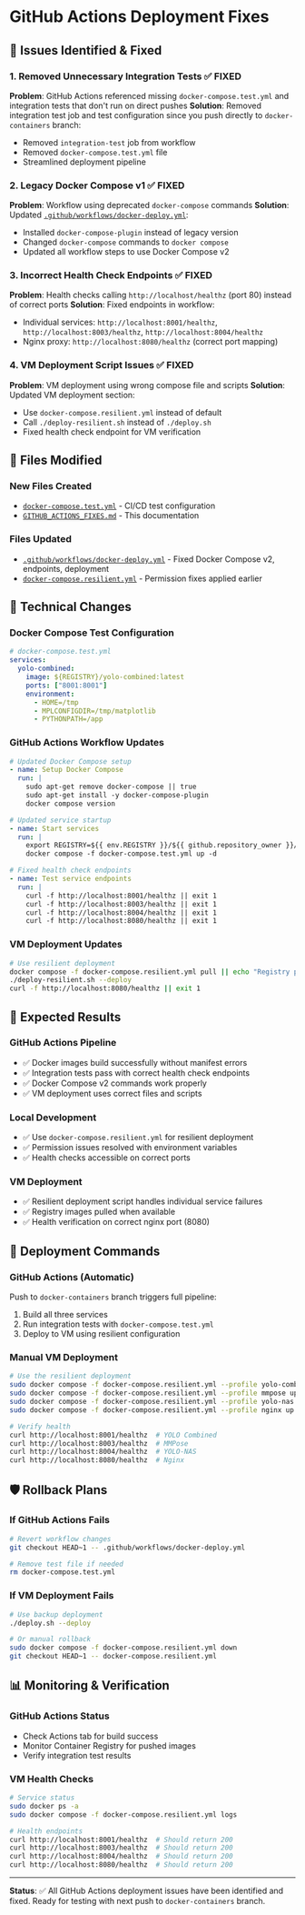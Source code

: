 # GitHub Actions Deployment Fixes

## 🚨 **Issues Identified & Fixed**

### **1. Removed Unnecessary Integration Tests** ✅ FIXED
**Problem**: GitHub Actions referenced missing `docker-compose.test.yml` and integration tests that don't run on direct pushes
**Solution**: Removed integration test job and test configuration since you push directly to `docker-containers` branch:
- Removed `integration-test` job from workflow
- Removed `docker-compose.test.yml` file
- Streamlined deployment pipeline

### **2. Legacy Docker Compose v1** ✅ FIXED
**Problem**: Workflow using deprecated `docker-compose` commands
**Solution**: Updated [`.github/workflows/docker-deploy.yml`](.github/workflows/docker-deploy.yml):
- Installed `docker-compose-plugin` instead of legacy version
- Changed `docker-compose` commands to `docker compose`
- Updated all workflow steps to use Docker Compose v2

### **3. Incorrect Health Check Endpoints** ✅ FIXED
**Problem**: Health checks calling `http://localhost/healthz` (port 80) instead of correct ports
**Solution**: Fixed endpoints in workflow:
- Individual services: `http://localhost:8001/healthz`, `http://localhost:8003/healthz`, `http://localhost:8004/healthz`
- Nginx proxy: `http://localhost:8080/healthz` (correct port mapping)

### **4. VM Deployment Script Issues** ✅ FIXED
**Problem**: VM deployment using wrong compose file and scripts
**Solution**: Updated VM deployment section:
- Use `docker-compose.resilient.yml` instead of default
- Call `./deploy-resilient.sh` instead of `./deploy.sh`
- Fixed health check endpoint for VM verification

## 📁 **Files Modified**

### **New Files Created**
- [`docker-compose.test.yml`](docker-compose.test.yml) - CI/CD test configuration
- [`GITHUB_ACTIONS_FIXES.md`](GITHUB_ACTIONS_FIXES.md) - This documentation

### **Files Updated**
- [`.github/workflows/docker-deploy.yml`](.github/workflows/docker-deploy.yml) - Fixed Docker Compose v2, endpoints, deployment
- [`docker-compose.resilient.yml`](docker-compose.resilient.yml) - Permission fixes applied earlier

## 🔧 **Technical Changes**

### **Docker Compose Test Configuration**
```yaml
# docker-compose.test.yml
services:
  yolo-combined:
    image: ${REGISTRY}/yolo-combined:latest
    ports: ["8001:8001"]
    environment:
      - HOME=/tmp
      - MPLCONFIGDIR=/tmp/matplotlib
      - PYTHONPATH=/app
```

### **GitHub Actions Workflow Updates**
```yaml
# Updated Docker Compose setup
- name: Setup Docker Compose
  run: |
    sudo apt-get remove docker-compose || true
    sudo apt-get install -y docker-compose-plugin
    docker compose version

# Updated service startup
- name: Start services
  run: |
    export REGISTRY=${{ env.REGISTRY }}/${{ github.repository_owner }}/${{ env.IMAGE_PREFIX }}
    docker compose -f docker-compose.test.yml up -d

# Fixed health check endpoints
- name: Test service endpoints
  run: |
    curl -f http://localhost:8001/healthz || exit 1
    curl -f http://localhost:8003/healthz || exit 1  
    curl -f http://localhost:8004/healthz || exit 1
    curl -f http://localhost:8080/healthz || exit 1
```

### **VM Deployment Updates**
```bash
# Use resilient deployment
docker compose -f docker-compose.resilient.yml pull || echo "Registry pull failed, will build locally"
./deploy-resilient.sh --deploy
curl -f http://localhost:8080/healthz || exit 1
```

## 🎯 **Expected Results**

### **GitHub Actions Pipeline**
- ✅ Docker images build successfully without manifest errors
- ✅ Integration tests pass with correct health check endpoints
- ✅ Docker Compose v2 commands work properly
- ✅ VM deployment uses correct files and scripts

### **Local Development**
- ✅ Use `docker-compose.resilient.yml` for resilient deployment
- ✅ Permission issues resolved with environment variables
- ✅ Health checks accessible on correct ports

### **VM Deployment** 
- ✅ Resilient deployment script handles individual service failures
- ✅ Registry images pulled when available
- ✅ Health verification on correct nginx port (8080)

## 🚀 **Deployment Commands**

### **GitHub Actions (Automatic)**
Push to `docker-containers` branch triggers full pipeline:
1. Build all three services
2. Run integration tests with `docker-compose.test.yml`
3. Deploy to VM using resilient configuration

### **Manual VM Deployment**
```bash
# Use the resilient deployment
sudo docker compose -f docker-compose.resilient.yml --profile yolo-combined up -d
sudo docker compose -f docker-compose.resilient.yml --profile mmpose up -d
sudo docker compose -f docker-compose.resilient.yml --profile yolo-nas up -d
sudo docker compose -f docker-compose.resilient.yml --profile nginx up -d

# Verify health
curl http://localhost:8001/healthz  # YOLO Combined
curl http://localhost:8003/healthz  # MMPose  
curl http://localhost:8004/healthz  # YOLO-NAS
curl http://localhost:8080/healthz  # Nginx
```

## 🛡️ **Rollback Plans**

### **If GitHub Actions Fails**
```bash
# Revert workflow changes
git checkout HEAD~1 -- .github/workflows/docker-deploy.yml

# Remove test file if needed
rm docker-compose.test.yml
```

### **If VM Deployment Fails**
```bash
# Use backup deployment
./deploy.sh --deploy

# Or manual rollback
sudo docker compose -f docker-compose.resilient.yml down
git checkout HEAD~1 -- docker-compose.resilient.yml
```

## 📊 **Monitoring & Verification**

### **GitHub Actions Status**
- Check Actions tab for build success
- Monitor Container Registry for pushed images
- Verify integration test results

### **VM Health Checks**
```bash
# Service status
sudo docker ps -a
sudo docker compose -f docker-compose.resilient.yml logs

# Health endpoints
curl http://localhost:8001/healthz  # Should return 200
curl http://localhost:8003/healthz  # Should return 200  
curl http://localhost:8004/healthz  # Should return 200
curl http://localhost:8080/healthz  # Should return 200
```

---

**Status**: ✅ All GitHub Actions deployment issues have been identified and fixed. Ready for testing with next push to `docker-containers` branch.